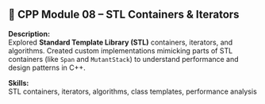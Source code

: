 ## 🧩 CPP Module 08 – STL Containers & Iterators

**Description:**  
Explored **Standard Template Library (STL)** containers, iterators, and algorithms. Created custom implementations mimicking parts of STL containers (like `Span` and `MutantStack`) to understand performance and design patterns in C++.

**Skills:**  
STL containers, iterators, algorithms, class templates, performance analysis
